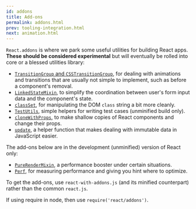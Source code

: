 ```yaml
---
id: addons
title: Add-ons
permalink: addons.html
prev: tooling-integration.html
next: animation.html
---
```


`React.addons` is where we park some useful utilities for building React apps. **These should be considered experimental** but will eventually be rolled into core or a blessed utilities library:

- [`TransitionGroup` and `CSSTransitionGroup`](animation.html), for dealing with animations and transitions that are usually not simple to implement, such as before a component's removal.
- [`LinkedStateMixin`](two-way-binding-helpers.html), to simplify the coordination between user's form input data and the component's state.
- [`classSet`](class-name-manipulation.html), for manipulating the DOM `class` string a bit more cleanly.
- [`TestUtils`](test-utils.html), simple helpers for writing test cases (unminified build only).
- [`cloneWithProps`](clone-with-props.html), to make shallow copies of React components and change their props.
- [`update`](update.html), a helper function that makes dealing with immutable data in JavaScript easier.

The add-ons below are in the development (unminified) version of React only:

- [`PureRenderMixin`](pure-render-mixin.html), a performance booster under certain situations.
- [`Perf`](perf.html), for measuring performance and giving you hint where to optimize.

To get the add-ons, use `react-with-addons.js` (and its minified counterpart) rather than the common `react.js`.

If using require in node, then use `require('react/addons')`.
